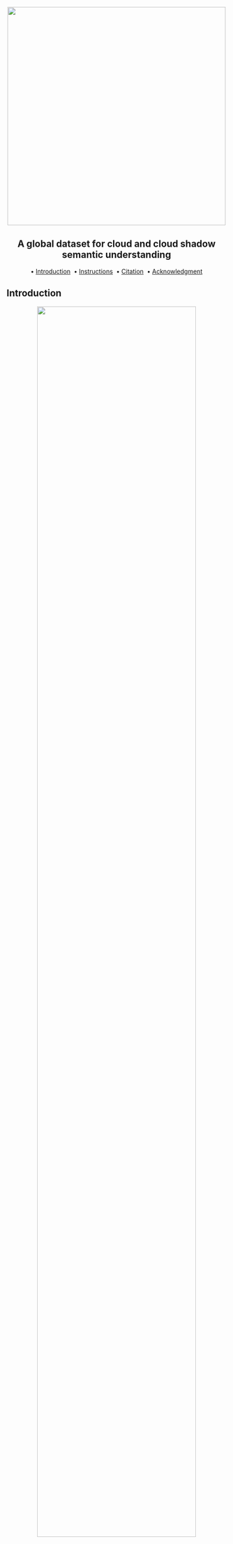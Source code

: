 <h1 align="center">
  <br>
  <img src=https://user-images.githubusercontent.com/54723897/113879941-4e1af480-97bb-11eb-83f3-e0ec8772b7c4.gif width=500px>
  <br>    
</h1>

<h2 align="center">A global dataset for cloud and cloud shadow semantic understanding</h2>

<p align="center">  
  •   
  <a href="#introduction">Introduction</a> &nbsp;•
  <a href="#instructions">Instructions</a> &nbsp;•
  <a href="#citation">Citation</a> &nbsp;•
  <a href="#credits">Acknowledgment</a>  
</p>

## Introduction

<center>
  <a href=https://csaybar.users.earthengine.app/view/demo02#run=true;sensor=Sentinel-2%20SR;lon=-69.76606;lat=-48.99801;index=Blue;rgb=RED%2FGREEN%2FBLUE;initYear=2019;initMonth=2;initDay=12;cloud=5;chipwidth=1;imgid=20190212T142031_20190212T143214_T19FDF;llb1=763.743612800034;ulb1=1218.71887923383;llndvi=0.0688391460953984;ulndvi=0.160478652095398;llb11=2345.39890977067;ulb11=3520.32481478227;>
    <img src=https://user-images.githubusercontent.com/54723897/114320875-6458e580-9b18-11eb-9ad5-4fc45e2c6441.png width=85%>
  </a>
</center>

Using cloudApp, the CDE team learned how to recognize the correct category from challenging image patches (difficulty: 5). First,
we acquire all of the images taken throughout the same season with less than 5% cloud coverage. Secondly, we performed a visual 
comparison between the cloud-free images and the desired IP. Finally, we complete the labeling process collaboratively by **conducting 
independent votes among all members**.


**App parameters**

- **run:** Render graphics after click?. By default true.
- **sensor:** Sensor data to be analyzed. By default `Sentinel-2 SR`.
- **lon:** Longitude data. If run is true, it can be obtained by clicking on the map. By default -121.68804.
- **lat:** Latitude data. If run is true, it can be obtained by clicking on the map. By default 36.46517.
- **rgb:** Image composition of image thumbnails. By default `SWIR1-NIR-GREEN`.
- **initYear:** Year acquisition time of the image to analyze. By default 2018.
- **initMonth:** Month acquisition time of the image to analyze. By default 8.
- **initDay:** Day acquisition time** of the image to analyze. By default 12.
- **cloud:** Cloudy pixel percentage** threshold. By default 5
- **chipwidth:** Size of the chip in the image thumbnail section. By default 2.
- **imgid:** Image id of the image to be analyzed. By default `20190212T142031_20190212T143214_T19FDF`.
- **llb1:** Blue Hampel lower threshold. By default -1.
- **ulb1:** Blue Hampel upper thershold. By default 1.
- **llndvi:** NDVI Hampel lower thershold. By default -1.
- **ulndvi:** NDVI Hampel upper thershold. By default 1.
- **llb11:** SWIR1 Hampel lower threshold. By default -1.
- **ulb11:** SWIR1 Hampel upper threshold. By default 1.

## Instructions

[Try it yourself here](https://csaybar.users.earthengine.app/view/cloudapp). If you prefer run the [cloudsen12_app.js](https://code.earthengine.google.com/eb7a6718eeb2170cac3428b52ffefdc5) in the Earth Engine code editor. Use the script `ee_viz_cloud.R` to automatically create the main parameters of the app.

## Citation 

	COMMING SOON 
	
## Acknowledgment

This project gratefully acknowledges:

<img src=https://user-images.githubusercontent.com/16768318/153642319-9bb91ef6-a400-47ff-a080-9b4406390153.svg width=20%>

**for computing resources**

<img src=https://user-images.githubusercontent.com/16768318/153673173-e9069a03-daa7-4893-93ef-246248d48351.png width=20%>

**for rgee and rgeeExtra software**
